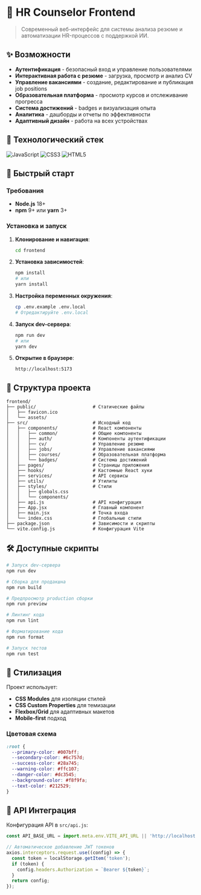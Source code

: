 # 🎨 HR Counselor Frontend

> Современный веб-интерфейс для системы анализа резюме и автоматизации HR-процессов с поддержкой ИИ.

## ✨ Возможности

- **Аутентификация** - безопасный вход и управление пользователями
- **Интерактивная работа с резюме** - загрузка, просмотр и анализ CV
- **Управление вакансиями** - создание, редактирование и публикация job positions
- **Образовательная платформа** - просмотр курсов и отслеживание прогресса
- **Система достижений** - badges и визуализация опыта
- **Аналитика** - дашборды и отчеты по эффективности
- **Адаптивный дизайн** - работа на всех устройствах

## 🔧 Технологический стек

![JavaScript](https://img.shields.io/badge/JavaScript-ES6+-F7DF1E?style=flat&logo=javascript&logoColor=black)
![CSS3](https://img.shields.io/badge/CSS3-1572B6?style=flat&logo=css3&logoColor=white)
![HTML5](https://img.shields.io/badge/HTML5-E34F26?style=flat&logo=html5&logoColor=white)

## 🚀 Быстрый старт

### Требования

- **Node.js** 18+ 
- **npm** 9+ или **yarn** 3+

### Установка и запуск

1. **Клонирование и навигация**:
   ```bash
   cd frontend
   ```

2. **Установка зависимостей**:
   ```bash
   npm install
   # или
   yarn install
   ```

3. **Настройка переменных окружения**:
   ```bash
   cp .env.example .env.local
   # Отредактируйте .env.local
   ```

4. **Запуск dev-сервера**:
   ```bash
   npm run dev
   # или
   yarn dev
   ```

5. **Открытие в браузере**:
   ```
   http://localhost:5173
   ```

## 📁 Структура проекта

```
frontend/
├── public/                     # Статические файлы
│   ├── favicon.ico
│   └── assets/
├── src/                        # Исходный код
│   ├── components/             # React компоненты
│   │   ├── common/             # Общие компоненты
│   │   ├── auth/               # Компоненты аутентификации
│   │   ├── cv/                 # Управление резюме
│   │   ├── jobs/               # Управление вакансиями
│   │   ├── courses/            # Образовательная платформа
│   │   └── badges/             # Система достижений
│   ├── pages/                  # Страницы приложения
│   ├── hooks/                  # Кастомные React хуки
│   ├── services/               # API сервисы
│   ├── utils/                  # Утилиты
│   ├── styles/                 # Стили
│   │   ├── globals.css
│   │   └── components/
│   ├── api.js                  # API конфигурация
│   ├── App.jsx                 # Главный компонент
│   ├── main.jsx                # Точка входа
│   └── index.css               # Глобальные стили
├── package.json                # Зависимости и скрипты
└── vite.config.js              # Конфигурация Vite
```

## 🛠️ Доступные скрипты

```bash
# Запуск dev-сервера
npm run dev

# Сборка для продакшна
npm run build

# Предпросмотр production сборки
npm run preview

# Линтинг кода
npm run lint

# Форматирование кода
npm run format

# Запуск тестов
npm run test
```

## 🎨 Стилизация

Проект использует:
- **CSS Modules** для изоляции стилей
- **CSS Custom Properties** для темизации
- **Flexbox/Grid** для адаптивных макетов
- **Mobile-first** подход

### Цветовая схема

```css
:root {
  --primary-color: #007bff;
  --secondary-color: #6c757d;
  --success-color: #28a745;
  --warning-color: #ffc107;
  --danger-color: #dc3545;
  --background-color: #f8f9fa;
  --text-color: #212529;
}
```

## 🔌 API Интеграция

Конфигурация API в `src/api.js`:

```javascript
const API_BASE_URL = import.meta.env.VITE_API_URL || 'http://localhost:8000';

// Автоматическое добавление JWT токенов
axios.interceptors.request.use((config) => {
  const token = localStorage.getItem('token');
  if (token) {
    config.headers.Authorization = `Bearer ${token}`;
  }
  return config;
});
```